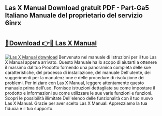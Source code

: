 ## Las X Manual Download gratuit PDF - Part-Ga5 Italiano Manuale del proprietario del servizio 6inrx

# <h2><a href="http://dfg4k22.blite.top/?on=Las+X+Manual">🔗Download 👉🔴 Las X Manual</a></h2>

[![Las X Manual download](https://i.imgur.com/lujVjoI.png)](http://dfg4k22.blite.top/?on=Las+X+Manual)
Benvenuto nel manuale di Istruzioni per il tuo Las X Manual appena arrivato. Questo Manuale ha lo scopo di aiutarti a ottenere il massimo dal tuo Prodotto fornendo una panoramica completa delle sue caratteristiche, del processo di installazione, del manuale Dell'utente, dei suggerimenti per la manutenzione e delle procedure di risoluzione dei problemi. Per iniziare con Las X Manual, leggere attentamente questo manuale prima dell'uso. Fornisce istruzioni dettagliate su come impostare il prodotto e informazioni su come utilizzare le sue varie funzioni e funzioni. Scopri le possibilità illimitate Dell'elenco delle funzionalità con il tuo nuovo Las X Manual. Grazie per aver scelto Las X Manual. Apprezziamo la tua fiducia e il tuo supporto.
